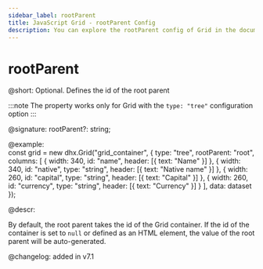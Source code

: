 ```yaml
---
sidebar_label: rootParent
title: JavaScript Grid - rootParent Config 
description: You can explore the rootParent config of Grid in the documentation of the DHTMLX JavaScript UI library. Browse developer guides and API reference, try out code examples and live demos, and download a free 30-day evaluation version of DHTMLX Suite.
---
```


# rootParent

@short: Optional. Defines the id of the root parent

:::note
The property works only for Grid with the `type: "tree"` configuration option
:::

@signature: rootParent?: string;

@example:			
const grid = new dhx.Grid("grid_container", {
    type: "tree",
    rootParent: "root", 
    columns: [
        { width: 340, id: "name", header: [{ text: "Name" }] },
        { width: 340, id: "native", type: "string", header: [{ text: "Native name" }] },
        { width: 260, id: "capital", type: "string", header: [{ text: "Capital" }] },
        { width: 260, id: "currency", type: "string", header: [{ text: "Currency" }] }
    ],
    data: dataset
});

@descr:

By default, the root parent takes the id of the Grid container. 
If the id of the container is set to `null` or defined as an HTML element, the value of the root parent will be auto-generated. 

@changelog: added in v7.1